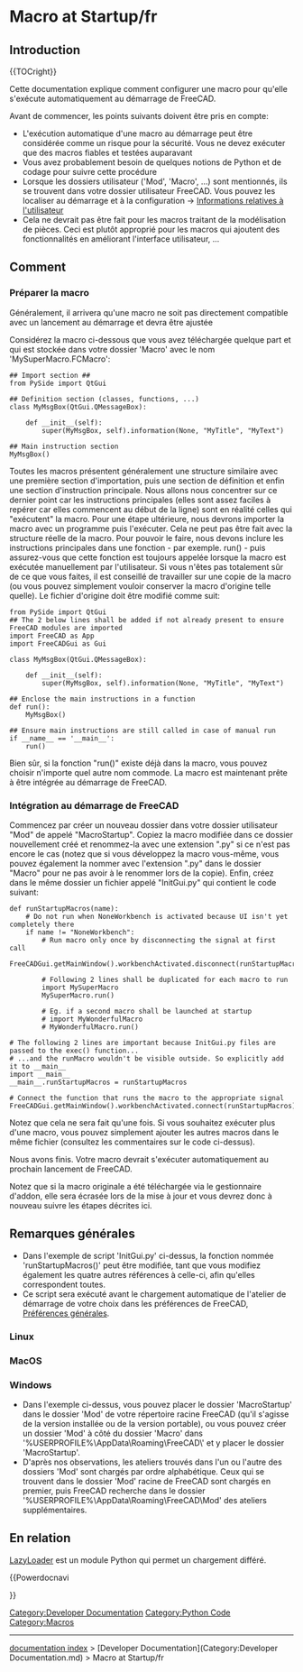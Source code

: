 # Macro at Startup/fr
## Introduction


{{TOCright}}

Cette documentation explique comment configurer une macro pour qu\'elle s\'exécute automatiquement au démarrage de FreeCAD.

Avant de commencer, les points suivants doivent être pris en compte:

-   L\'exécution automatique d\'une macro au démarrage peut être considérée comme un risque pour la sécurité. Vous ne devez exécuter que des macros fiables et testées auparavant
-   Vous avez probablement besoin de quelques notions de Python et de codage pour suivre cette procédure
-   Lorsque les dossiers utilisateur (\'Mod\', \'Macro\', \...) sont mentionnés, ils se trouvent dans votre dossier utilisateur FreeCAD. Vous pouvez les localiser au démarrage et à la configuration → [Informations relatives à l\'utilisateur](Start_up_and_Configuration/fr#Informations_correspondant_.C3.A0_l.27utilisateur.md)
-   Cela ne devrait pas être fait pour les macros traitant de la modélisation de pièces. Ceci est plutôt approprié pour les macros qui ajoutent des fonctionnalités en améliorant l\'interface utilisateur, \...

## Comment

### Préparer la macro 

Généralement, il arrivera qu\'une macro ne soit pas directement compatible avec un lancement au démarrage et devra être ajustée

Considérez la macro ci-dessous que vous avez téléchargée quelque part et qui est stockée dans votre dossier \'Macro\' avec le nom \'MySuperMacro.FCMacro\':

    ## Import section ##
    from PySide import QtGui

    ## Definition section (classes, functions, ...)
    class MyMsgBox(QtGui.QMessageBox):

        def __init__(self):
            super(MyMsgBox, self).information(None, "MyTitle", "MyText")

    ## Main instruction section
    MyMsgBox()

Toutes les macros présentent généralement une structure similaire avec une première section d\'importation, puis une section de définition et enfin une section d\'instruction principale. Nous allons nous concentrer sur ce dernier point car les instructions principales (elles sont assez faciles à repérer car elles commencent au début de la ligne) sont en réalité celles qui \"exécutent\" la macro. Pour une étape ultérieure, nous devrons importer la macro avec un programme puis l\'exécuter. Cela ne peut pas être fait avec la structure réelle de la macro. Pour pouvoir le faire, nous devons inclure les instructions principales dans une fonction - par exemple. run() - puis assurez-vous que cette fonction est toujours appelée lorsque la macro est exécutée manuellement par l\'utilisateur. Si vous n\'êtes pas totalement sûr de ce que vous faites, il est conseillé de travailler sur une copie de la macro (ou vous pouvez simplement vouloir conserver la macro d\'origine telle quelle). Le fichier d\'origine doit être modifié comme suit:

    from PySide import QtGui
    ## The 2 below lines shall be added if not already present to ensure FreeCAD modules are imported
    import FreeCAD as App
    import FreeCADGui as Gui

    class MyMsgBox(QtGui.QMessageBox):

        def __init__(self):
            super(MyMsgBox, self).information(None, "MyTitle", "MyText")

    ## Enclose the main instructions in a function
    def run():
        MyMsgBox()

    ## Ensure main instructions are still called in case of manual run
    if __name__ == '__main__':
        run()

Bien sûr, si la fonction \"run()\" existe déjà dans la macro, vous pouvez choisir n\'importe quel autre nom commode. La macro est maintenant prête à être intégrée au démarrage de FreeCAD.

### Intégration au démarrage de FreeCAD 

Commencez par créer un nouveau dossier dans votre dossier utilisateur \"Mod\" de appelé \"MacroStartup\". Copiez la macro modifiée dans ce dossier nouvellement créé et renommez-la avec une extension \".py\" si ce n\'est pas encore le cas (notez que si vous développez la macro vous-même, vous pouvez également la nommer avec l\'extension \".py\" dans le dossier \"Macro\" pour ne pas avoir à le renommer lors de la copie). Enfin, créez dans le même dossier un fichier appelé \"InitGui.py\" qui contient le code suivant:

    def runStartupMacros(name):
        # Do not run when NoneWorkbench is activated because UI isn't yet completely there
        if name != "NoneWorkbench":
            # Run macro only once by disconnecting the signal at first call
            FreeCADGui.getMainWindow().workbenchActivated.disconnect(runStartupMacros)

            # Following 2 lines shall be duplicated for each macro to run
            import MySuperMacro
            MySuperMacro.run()

            # Eg. if a second macro shall be launched at startup
            # import MyWonderfulMacro
            # MyWonderfulMacro.run()

    # The following 2 lines are important because InitGui.py files are passed to the exec() function...
    # ...and the runMacro wouldn't be visible outside. So explicitly add it to __main__
    import __main__
    __main__.runStartupMacros = runStartupMacros

    # Connect the function that runs the macro to the appropriate signal
    FreeCADGui.getMainWindow().workbenchActivated.connect(runStartupMacros)

Notez que cela ne sera fait qu\'une fois. Si vous souhaitez exécuter plus d\'une macro, vous pouvez simplement ajouter les autres macros dans le même fichier (consultez les commentaires sur le code ci-dessus).

Nous avons finis. Votre macro devrait s\'exécuter automatiquement au prochain lancement de FreeCAD.

Notez que si la macro originale a été téléchargée via le gestionnaire d'addon, elle sera écrasée lors de la mise à jour et vous devrez donc à nouveau suivre les étapes décrites ici.

## Remarques générales 

-   Dans l\'exemple de script \'InitGui.py\' ci-dessus, la fonction nommée \'runStartupMacros()\' peut être modifiée, tant que vous modifiez également les quatre autres références à celle-ci, afin qu\'elles correspondent toutes.
-   Ce script sera exécuté avant le chargement automatique de l\'atelier de démarrage de votre choix dans les préférences de FreeCAD, [Préférences générales](Preferences_Editor/fr#Pr.C3.A9f.C3.A9rences_g.C3.A9n.C3.A9rales.md).

### Linux

### MacOS

### Windows

-   Dans l\'exemple ci-dessus, vous pouvez placer le dossier \'MacroStartup\' dans le dossier \'Mod\' de votre répertoire racine FreeCAD (qu\'il s\'agisse de la version installée ou de la version portable), ou vous pouvez créer un dossier \'Mod\' à côté du dossier \'Macro\' dans \'%USERPROFILE%\\AppData\\Roaming\\FreeCAD\\\' et y placer le dossier \'MacroStartup\'.
-   D\'après nos observations, les ateliers trouvés dans l\'un ou l\'autre des dossiers \'Mod\' sont chargés par ordre alphabétique. Ceux qui se trouvent dans le dossier \'Mod\' racine de FreeCAD sont chargés en premier, puis FreeCAD recherche dans le dossier \'%USERPROFILE%\\AppData\\Roaming\\FreeCAD\\Mod\' des ateliers supplémentaires.

## En relation 

[LazyLoader](Extra_python_modules/fr#LazyLoader.md) est un module Python qui permet un chargement différé.


{{Powerdocnavi

}}

[Category:Developer Documentation](Category:Developer_Documentation.md) [Category:Python Code](Category:Python_Code.md) [Category:Macros](Category:Macros.md)

---
[documentation index](../README.md) > [Developer Documentation](Category:Developer Documentation.md) > Macro at Startup/fr
